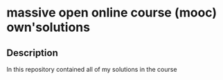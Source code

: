 # massive open online course (mooc) own'solutions

## Description
In this repository contained all of my solutions in the course
